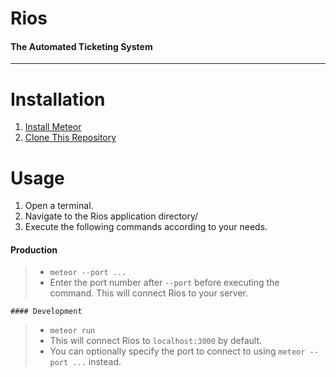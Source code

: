 # Rios
#### The Automated Ticketing System
***
# Installation
1. [Install Meteor](https://www.meteor.com/install)
2. [Clone This Repository](git@github.com:TheGonzalezDesigns/Rios.git)

# Usage
1. Open a terminal.
2. Navigate to the Rios application directory/
3. Execute the following commands according to your needs.
#### Production
>	* `meteor --port ...`
>	* Enter the port number after `--port` before executing the command.
This will connect Rios to your server.

	#### Development
>	* `meteor run`
>	* This will connect Rios to `localhost:3000` by default.
>	* You can optionally specify the port to connect to using `meteor --port ...` instead.



